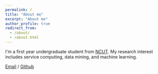 ```yaml
---
permalink: /
title: "About me"
excerpt: "About me"
author_profile: true
redirect_from: 
  - /about/
  - /about.html
---
```


I'm a first year undergraduate student from [NCUT](https://www.ncut.edu.cn/). My research interest includes service computing, data mining, and machine learning.


[Email](max_zhengxin@foxmail.com) / [Github](https://github.com/xinzheng99)
